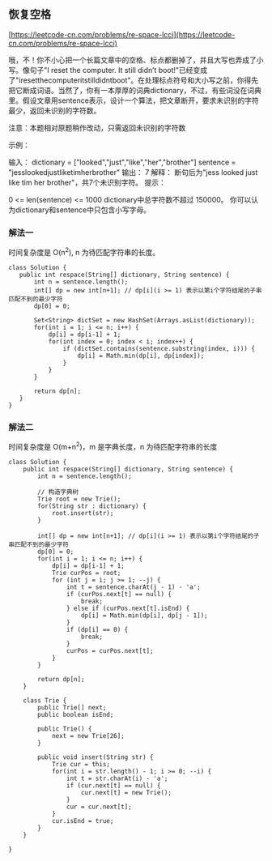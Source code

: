 ## 恢复空格
[https://leetcode-cn.com/problems/re-space-lcci](https://leetcode-cn.com/problems/re-space-lcci)

哦，不！你不小心把一个长篇文章中的空格、标点都删掉了，并且大写也弄成了小写。像句子"I reset the computer. It still didn’t boot!"已经变成了"iresetthecomputeritstilldidntboot"。在处理标点符号和大小写之前，你得先把它断成词语。当然了，你有一本厚厚的词典dictionary，不过，有些词没在词典里。假设文章用sentence表示，设计一个算法，把文章断开，要求未识别的字符最少，返回未识别的字符数。

注意：本题相对原题稍作改动，只需返回未识别的字符数


示例：

输入：
dictionary = ["looked","just","like","her","brother"]
sentence = "jesslookedjustliketimherbrother"
输出： 7
解释： 断句后为"jess looked just like tim her brother"，共7个未识别字符。
提示：

0 <= len(sentence) <= 1000
dictionary中总字符数不超过 150000。
你可以认为dictionary和sentence中只包含小写字母。

### 解法一

时间复杂度是 O(n<sup>2</sup>), n 为待匹配字符串的长度。

 ```
class Solution {
    public int respace(String[] dictionary, String sentence) {
        int n = sentence.length();
        int[] dp = new int[n+1]; // dp[i](i >= 1) 表示以第i个字符结尾的子串匹配不到的最少字符
        dp[0] = 0;
        
        Set<String> dictSet = new HashSet(Arrays.asList(dictionary));
        for(int i = 1; i <= n; i++) {
            dp[i] = dp[i-1] + 1;
            for(int index = 0; index < i; index++) {
                if (dictSet.contains(sentence.substring(index, i))) {
                    dp[i] = Math.min(dp[i], dp[index]);
                }
            }
        }

        return dp[n];
    }
}
```

### 解法二

时间复杂度是 O(m+n<sup>2</sup>)，m 是字典长度，n 为待匹配字符串的长度

```
class Solution {
    public int respace(String[] dictionary, String sentence) {
        int n = sentence.length();

        // 构造字典树
        Trie root = new Trie();
        for(String str : dictionary) {
            root.insert(str);
        }

        int[] dp = new int[n+1]; // dp[i](i >= 1) 表示以第i个字符结尾的子串匹配不到的最少字符
        dp[0] = 0;
        for(int i = 1; i <= n; i++) {
            dp[i] = dp[i-1] + 1;
            Trie curPos = root;
            for (int j = i; j >= 1; --j) {
                int t = sentence.charAt(j - 1) - 'a';
                if (curPos.next[t] == null) {
                    break;
                } else if (curPos.next[t].isEnd) {
                    dp[i] = Math.min(dp[i], dp[j - 1]);
                }
                if (dp[i] == 0) {
                    break;
                }
                curPos = curPos.next[t];
            }
        }

        return dp[n];
    }

    class Trie {
        public Trie[] next;
        public boolean isEnd;

        public Trie() {
            next = new Trie[26];
        }

        public void insert(String str) {
            Trie cur = this;
            for(int i = str.length() - 1; i >= 0; --i) {
                int t = str.charAt(i) - 'a';
                if (cur.next[t] == null) {
                    cur.next[t] = new Trie();
                }
                cur = cur.next[t];
            }
            cur.isEnd = true;
        }
    }

}
```
